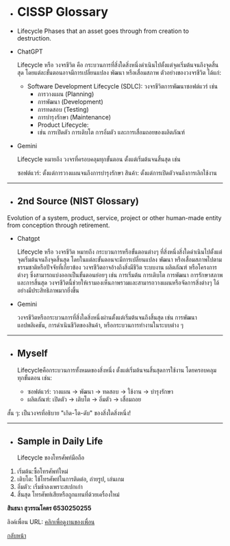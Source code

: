 - # CISSP Glossary

- Lifecycle
    Phases that an asset goes through from creation to destruction.

- ChatGPT

  Lifecycle หรือ วงจรชีวิต คือ กระบวนการที่สิ่งใดสิ่งหนึ่งดำเนินไปตั้งแต่จุดเริ่มต้นจนถึงจุดสิ้นสุด โดยแต่ละขั้นตอนอาจมีการเปลี่ยนแปลง พัฒนา หรือเสื่อมสภาพ ตัวอย่างของวงจรชีวิต ได้แก่:
  
    - Software Development Lifecycle (SDLC):
      วงจรชีวิตการพัฒนาซอฟต์แวร์ เช่น
      - การวางแผน (Planning)
      - การพัฒนา (Development)
      - การทดสอบ (Testing)
      - การบำรุงรักษา (Maintenance)
      - Product Lifecycle:
      - เช่น การเปิดตัว การเติบโต การอิ่มตัว และการเสื่อมถอยของผลิตภัณฑ์
 
- Gemini

    Lifecycle หมายถึง วงจรที่ครอบคลุมทุกขั้นตอน ตั้งแต่เริ่มต้นจนสิ้นสุด เช่น
    
    ซอฟต์แวร์: ตั้งแต่การวางแผนจนถึงการบำรุงรักษา
    สินค้า: ตั้งแต่การเปิดตัวจนถึงการเลิกใช้งาน

---

- ## 2nd Source (NIST Glossary)

Evolution of a system, product, service, project or other human-made entity from conception through retirement.

- Chatgpt

    Lifecycle หรือ วงจรชีวิต หมายถึง กระบวนการหรือขั้นตอนต่างๆ ที่สิ่งหนึ่งสิ่งใดดำเนินไปตั้งแต่จุดเริ่มต้นจนถึงจุดสิ้นสุด โดยในแต่ละขั้นตอนจะมีการเปลี่ยนแปลง พัฒนา หรือเสื่อมสภาพไปตามธรรมชาติหรือปัจจัยที่เกี่ยวข้อง วงจรชีวิตอาจอ้างถึงสิ่งมีชีวิต ระบบงาน ผลิตภัณฑ์ หรือโครงการต่างๆ ซึ่งสามารถแบ่งออกเป็นขั้นตอนย่อยๆ เช่น การเริ่มต้น การเติบโต การพัฒนา การรักษาสภาพ และการสิ้นสุด วงจรชีวิตนี้ช่วยให้เรามองเห็นภาพรวมและสามารถวางแผนหรือจัดการสิ่งต่างๆ ได้อย่างมีประสิทธิภาพมากยิ่งขึ้น

- Gemini

    วงจรชีวิตหรือกระบวนการที่สิ่งใดสิ่งหนึ่งผ่านตั้งแต่เริ่มต้นจนถึงสิ้นสุด เช่น การพัฒนาแอปพลิเคชัน, การดำเนินชีวิตของสินค้า, หรือกระบวนการทำงานในระบบต่าง ๆ

---

- ## Myself

  Lifecycleคือกระบวนการทั้งหมดของสิ่งหนึ่ง ตั้งแต่เริ่มต้นจนสิ้นสุดการใช้งาน โดยครอบคลุมทุกขั้นตอน เช่น:
  - ซอฟต์แวร์: วางแผน → พัฒนา → ทดสอบ → ใช้งาน → บำรุงรักษา
  - ผลิตภัณฑ์: เปิดตัว → เติบโต → อิ่มตัว → เสื่อมถอย  

สั้น ๆ: เป็นวงจรที่อธิบาย "เกิด-โต-ดับ" ของสิ่งใดสิ่งหนึ่ง!

---

- ## Sample in Daily Life  
  Lifecycle ของโทรศัพท์มือถือ
1. เริ่มต้น:ซื้อโทรศัพท์ใหม่  
2. เติบโต: ใช้โทรศัพท์ในการติดต่อ, ถ่ายรูป, เล่นเกม  
3. อิ่มตัว: เริ่มช้าลงเพราะสเปกเก่า  
4. สิ้นสุด โทรศัพท์เสียหรือถูกแทนที่ด้วยเครื่องใหม่


**สินธนา สุวรรณโคตร 6530250255**

ลิงค์เพื่อน
URL: [คลิกเพื่อดูงานของเพื่อน](https://kasidit1647.github.io/lifecycle.html)


[กลับหน้า](https://sintana11.github.io/)


